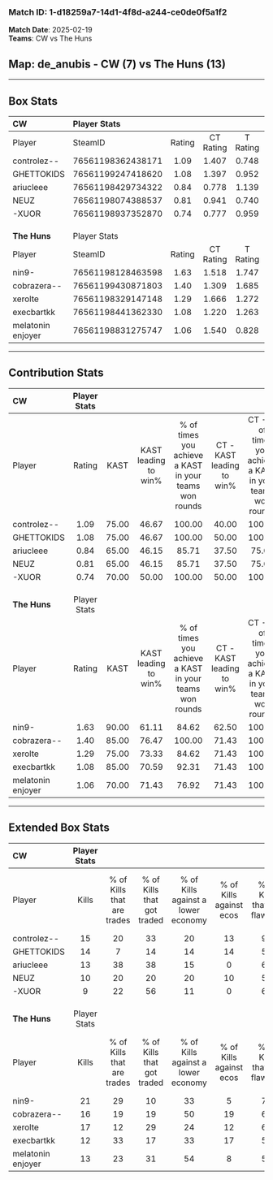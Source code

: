### Match ID: 1-d18259a7-14d1-4f8d-a244-ce0de0f5a1f2  
**Match Date**: 2025-02-19  
**Teams**: CW vs The Huns  

## **Map**: de_anubis - CW (7) vs The Huns (13)  
---  

## Box Stats  

| **CW**            | Player Stats      |        |           |          |       |       |       |         |        |      |     |
| :- | :- | :-: | :-: | :-: | :-: | :-: | :-: | :-: | :-: | :-: | :-: |
| Player            | SteamID           | Rating | CT Rating | T Rating | KAST  |  ADR  | Kills | Assists | Deaths | K/D  | HS% |
| controlez--       | 76561198362438171 |  1.09  |   1.407   |  0.748   | 75.00 | 74.9  |  15   |    4    |   16   | 0.94 | 20  |
| GHETTOKIDS        | 76561199247418620 |  1.08  |   1.397   |  0.952   | 75.00 | 67.6  |  14   |    5    |   14   | 1.00 | 78  |
| ariucleee         | 76561198429734322 |  0.84  |   0.778   |  1.139   | 65.00 | 72.1  |  13   |    4    |   19   | 0.68 | 92  |
| NEUZ              | 76561198074388537 |  0.81  |   0.941   |  0.740   | 65.00 | 68.5  |  10   |    4    |   15   | 0.67 | 80  |
| -XUOR             | 76561198937352870 |  0.74  |   0.777   |  0.959   | 70.00 | 53.6  |   9   |    1    |   15   | 0.60 | 66  |
|                   |                   |        |           |          |       |       |       |         |        |      |     |
|                   |                   |        |           |          |       |       |       |         |        |      |     |
|                   |                   |        |           |          |       |       |       |         |        |      |     |
| **The Huns**      | Player Stats      |        |           |          |       |       |       |         |        |      |     |
| Player            | SteamID           | Rating | CT Rating | T Rating | KAST  |  ADR  | Kills | Assists | Deaths | K/D  | HS% |
| nin9-             | 76561198128463598 |  1.63  |   1.518   |  1.747   | 90.00 | 96.0  |  21   |    3    |   12   | 1.75 | 33  |
| cobrazera--       | 76561199430871803 |  1.40  |   1.309   |  1.685   | 85.00 | 100.9 |  16   |    5    |   12   | 1.33 | 50  |
| xerolte           | 76561198329147148 |  1.29  |   1.666   |  1.272   | 75.00 | 93.7  |  17   |    4    |   14   | 1.21 | 82  |
| execbartkk        | 76561198441362330 |  1.08  |   1.220   |  1.263   | 85.00 | 60.6  |  12   |    2    |   12   | 1.00 | 58  |
| melatonin enjoyer | 76561198831275747 |  1.06  |   1.540   |  0.828   | 70.00 | 63.4  |  13   |    3    |   11   | 1.18 | 69  |
---  

## Contribution Stats  

| **CW**            | Player Stats |       |                      |                                                        |                           |                                                             |                          |                                                            |
| :- | :-: | :-: | :-: | :-: | :-: | :-: | :-: | :-: |
| Player            |    Rating    | KAST  | KAST leading to win% | % of times you achieve a KAST in your teams won rounds | CT - KAST leading to win% | CT - % of times you achieve a KAST in your teams won rounds | T - KAST leading to win% | T - % of times you achieve a KAST in your teams won rounds |
| controlez--       |     1.09     | 75.00 |        46.67         |                         100.00                         |           40.00           |                           100.00                            |          60.00           |                           100.00                           |
| GHETTOKIDS        |     1.08     | 75.00 |        46.67         |                         100.00                         |           50.00           |                           100.00                            |          42.86           |                           100.00                           |
| ariucleee         |     0.84     | 65.00 |        46.15         |                         85.71                          |           37.50           |                            75.00                            |          60.00           |                           100.00                           |
| NEUZ              |     0.81     | 65.00 |        46.15         |                         85.71                          |           37.50           |                            75.00                            |          60.00           |                           100.00                           |
| -XUOR             |     0.74     | 70.00 |        50.00         |                         100.00                         |           50.00           |                           100.00                            |          50.00           |                           100.00                           |
|                   |              |       |                      |                                                        |                           |                                                             |                          |                                                            |
|                   |              |       |                      |                                                        |                           |                                                             |                          |                                                            |
|                   |              |       |                      |                                                        |                           |                                                             |                          |                                                            |
| **The Huns**      | Player Stats |       |                      |                                                        |                           |                                                             |                          |                                                            |
| Player            |    Rating    | KAST  | KAST leading to win% | % of times you achieve a KAST in your teams won rounds | CT - KAST leading to win% | CT - % of times you achieve a KAST in your teams won rounds | T - KAST leading to win% | T - % of times you achieve a KAST in your teams won rounds |
| nin9-             |     1.63     | 90.00 |        61.11         |                         84.62                          |           62.50           |                           100.00                            |          60.00           |                           75.00                            |
| cobrazera--       |     1.40     | 85.00 |        76.47         |                         100.00                         |           71.43           |                           100.00                            |          80.00           |                           100.00                           |
| xerolte           |     1.29     | 75.00 |        73.33         |                         84.62                          |           71.43           |                           100.00                            |          75.00           |                           75.00                            |
| execbartkk        |     1.08     | 85.00 |        70.59         |                         92.31                          |           71.43           |                           100.00                            |          70.00           |                           87.50                            |
| melatonin enjoyer |     1.06     | 70.00 |        71.43         |                         76.92                          |           71.43           |                           100.00                            |          71.43           |                           62.50                            |
---  

## Extended Box Stats  

| **CW**            | Player Stats |                            |                            |                                    |                         |                              |                                 |        |                             |                                     |                          |                               |                            |
| :- | :-: | :-: | :-: | :-: | :-: | :-: | :-: | :-: | :-: | :-: | :-: | :-: | :-: |
| Player            |    Kills     | % of Kills that are trades | % of Kills that got traded | % of Kills against a lower economy | % of Kills against ecos | % of Kills that are flawless | % of Kills that are close duels | Deaths | % of Deaths that get traded | % of Deaths against a lower economy | % of Deaths against ecos | % of Deaths that are flawless | % of Deaths that are close |
| controlez--       |      15      |             20             |             33             |                 20                 |           13            |              93              |                0                |   16   |             13              |                  0                  |            0             |              69               |             0              |
| GHETTOKIDS        |      14      |             7              |             14             |                 14                 |           14            |              50              |                7                |   14   |             36              |                  7                  |            0             |              64               |             7              |
| ariucleee         |      13      |             38             |             38             |                 15                 |            0            |              69              |                8                |   19   |             16              |                 11                  |            5             |              63               |             0              |
| NEUZ              |      10      |             20             |             20             |                 20                 |           10            |              50              |               10                |   15   |             13              |                  7                  |            7             |              53               |             13             |
| -XUOR             |      9       |             22             |             56             |                 11                 |            0            |              67              |               11                |   15   |             27              |                  0                  |            0             |              73               |             7              |
|                   |              |                            |                            |                                    |                         |                              |                                 |        |                             |                                     |                          |                               |                            |
|                   |              |                            |                            |                                    |                         |                              |                                 |        |                             |                                     |                          |                               |                            |
|                   |              |                            |                            |                                    |                         |                              |                                 |        |                             |                                     |                          |                               |                            |
| **The Huns**      | Player Stats |                            |                            |                                    |                         |                              |                                 |        |                             |                                     |                          |                               |                            |
| Player            |    Kills     | % of Kills that are trades | % of Kills that got traded | % of Kills against a lower economy | % of Kills against ecos | % of Kills that are flawless | % of Kills that are close duels | Deaths | % of Deaths that get traded | % of Deaths against a lower economy | % of Deaths against ecos | % of Deaths that are flawless | % of Deaths that are close |
| nin9-             |      21      |             29             |             10             |                 33                 |            5            |              76              |               10                |   12   |              8              |                 25                  |            0             |              75               |             8              |
| cobrazera--       |      16      |             19             |             19             |                 50                 |           19            |              69              |                0                |   12   |             42              |                 42                  |            8             |              50               |             17             |
| xerolte           |      17      |             12             |             29             |                 24                 |           12            |              65              |               12                |   14   |             36              |                 43                  |            14            |              64               |             7              |
| execbartkk        |      12      |             33             |             17             |                 33                 |           17            |              50              |                0                |   12   |             50              |                 42                  |            8             |              83               |             0              |
| melatonin enjoyer |      13      |             23             |             31             |                 54                 |            8            |              54              |                0                |   11   |             18              |                 36                  |            9             |              64               |             0              |
